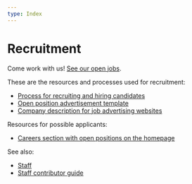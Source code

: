 ```yaml
---
type: Index
---
```


# Recruitment

Come work with us! [See our open jobs](https://publiccode.net/careers).

These are the resources and processes used for recruitment:

* [Process for recruiting and hiring candidates](hiring-process.md)
* [Open position advertisement template](open-position-template.md)
* [Company description for job advertising websites](company-description.md)

Resources for possible applicants:

* [Careers section with open positions on the homepage](https://publiccode.net/careers)

See also:

* [Staff](../../organization/staff.md)
* [Staff contributor guide](../../contributor-guides/for-staff.md)
